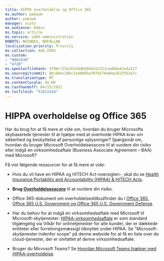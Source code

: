 ```yaml
---
title: HIPPA overholdelse og Office 365
ms.author: pebaum
author: pebaum
manager: scotv
ms.audience: Admin
ms.topic: article
ms.service: o365-administration
ROBOTS: NOINDEX, NOFOLLOW
localization_priority: Priority
ms.collection: Adm_O365
ms.custom:
- "9002430"
- "4720"
ms.openlocfilehash: 3f98c725e2624ddb584dc62321ce48de41e4a127
ms.sourcegitcommit: 8bc60ec34bc1e40685e3976576e04a2623f63a7c
ms.translationtype: MT
ms.contentlocale: da-DK
ms.lasthandoff: 04/15/2021
ms.locfileid: "51811414"
---
```

# <a name="hippa-compliance-and-office-365"></a>HIPPA overholdelse og Office 365

Har du brug for at få mere at vide om, hvordan du bruger Microsofts skybaserede tjenester til at hjælpe med at overholde HIPAA krav om sikkerhed og beskyttelse af personlige oplysninger?  Spørgsmål om, hvordan du bruger Microsoft Overholdelsesscore til at vurdere din risiko eller indgå en virksomhedsaftale (Business Associate Agreement – BAA) med Microsoft?  

Få vist følgende ressourcer for at få mere at vide:

- Hvis du vil have en HIPAA og HITECH Act-oversigten-, skal du se [Health Insurance Portability and Accountability (HIPAA) & HITECH Acts](https://docs.microsoft.com/microsoft-365/compliance/offering-hipaa-hitech?view=o365-worldwide).

- **Brug [Overholdelsesscore](https://docs.microsoft.com/microsoft-365/compliance/offering-hipaa-hitech?view=o365-worldwide#use-microsoft-compliance-score-to-assess-your-risk)** til at vurdere din risiko.

- Office 365-dokument om overholdelsestilbudfinder du i [Office 365, Office 365 U.S. Government og Office 365 U.S. Government Defense](https://go.microsoft.com/fwlink/p/?LinkID=2077751).

- Har du behov for at indgå en virksomhedsaftale med Microsoft til Microsoft-skytjenester: [HIPAA-virksomhedsaftale](https://aka.ms/BAA) er som standard tilgængelig via Vilkår for onlinetjenester for alle kunder, der er dækkede entiteter eller forretningsmæssigt tilknyttet under HIPAA. Se "Microsoft-skytjenester indenfor scope" på denne webside for at få en liste over de cloud-tjenester, der er omfattet af denne virksomhedsaftale.

- Bruger du Microsoft Teams? Se [Hvordan Microsoft Teams hjælper med HIPAA-overholdelse](https://www.microsoft.com/microsoft-365/blog/2019/04/30/white-paper-microsoft-teams-healthcare-providers-hipaa-compliance/).
